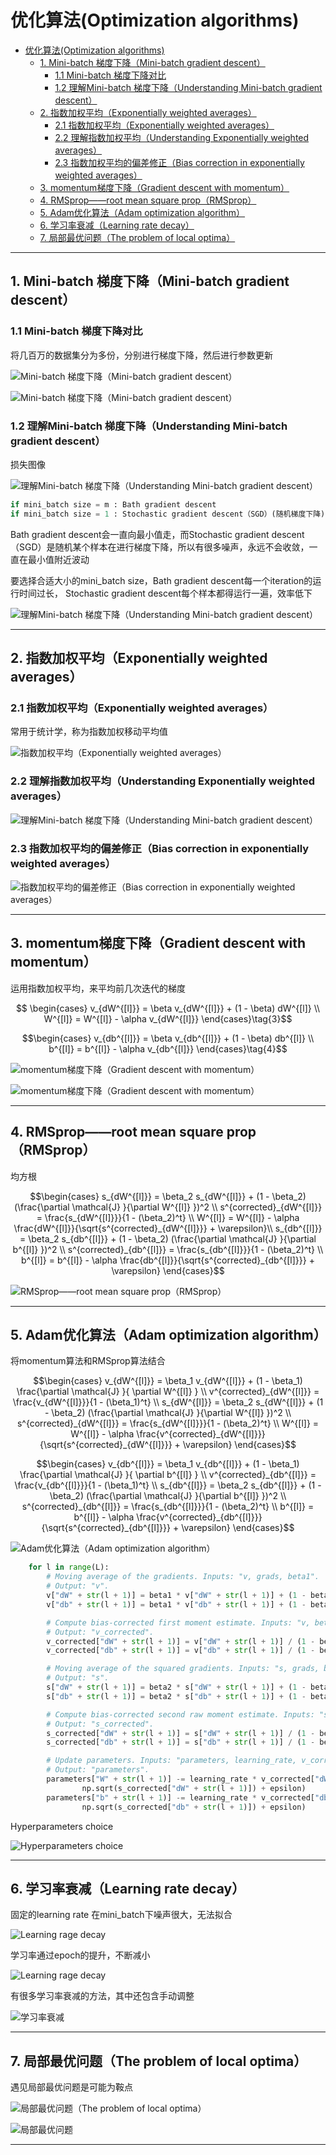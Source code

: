 # 优化算法(Optimization algorithms)

- [优化算法(Optimization algorithms)](#优化算法optimization-algorithms)
  - [1. Mini-batch 梯度下降（Mini-batch gradient descent）](#1-mini-batch-梯度下降mini-batch-gradient-descent)
    - [1.1 Mini-batch 梯度下降对比](#11-mini-batch-梯度下降对比)
    - [1.2  理解Mini-batch 梯度下降（Understanding Mini-batch gradient descent）](#12--理解mini-batch-梯度下降understanding-mini-batch-gradient-descent)
  - [2. 指数加权平均（Exponentially weighted averages）](#2-指数加权平均exponentially-weighted-averages)
    - [2.1 指数加权平均（Exponentially weighted averages）](#21-指数加权平均exponentially-weighted-averages)
    - [2.2 理解指数加权平均（Understanding Exponentially weighted averages）](#22-理解指数加权平均understanding-exponentially-weighted-averages)
    - [2.3 指数加权平均的偏差修正（Bias correction in exponentially weighted averages）](#23-指数加权平均的偏差修正bias-correction-in-exponentially-weighted-averages)
  - [3. momentum梯度下降（Gradient descent with momentum）](#3-momentum梯度下降gradient-descent-with-momentum)
  - [4. RMSprop——root mean square prop（RMSprop）](#4-rmsproproot-mean-square-proprmsprop)
  - [5. Adam优化算法（Adam optimization algorithm）](#5-adam优化算法adam-optimization-algorithm)
  - [6. 学习率衰减（Learning rate decay）](#6-学习率衰减learning-rate-decay)
  - [7. 局部最优问题（The problem of local optima）](#7-局部最优问题the-problem-of-local-optima)

---

## 1. Mini-batch 梯度下降（Mini-batch gradient descent）

### 1.1 Mini-batch 梯度下降对比

将几百万的数据集分为多份，分别进行梯度下降，然后进行参数更新

![Mini-batch 梯度下降（Mini-batch gradient descent）](images/2024-11-28-10-54-25.png)

![Mini-batch 梯度下降（Mini-batch gradient descent）](images/2024-11-28-10-55-30.png)

### 1.2  理解Mini-batch 梯度下降（Understanding Mini-batch gradient descent）

损失图像

![理解Mini-batch 梯度下降（Understanding Mini-batch gradient descent）](images/2024-11-28-11-00-38.png)

```python
if mini_batch size = m : Bath gradient descent
if mini_batch size = 1 : Stochastic gradient descent（SGD）(随机梯度下降) 每一个样本都为一个mini_batch
```

Bath gradient descent会一直向最小值走，而Stochastic gradient descent（SGD）是随机某个样本在进行梯度下降，所以有很多噪声，永远不会收敛，一直在最小值附近波动

要选择合适大小的mini_batch size，Bath gradient descent每一个iteration的运行时间过长， Stochastic gradient descent每个样本都得运行一遍，效率低下

![ 理解Mini-batch 梯度下降（Understanding Mini-batch gradient descent）](images/2024-11-28-11-13-54.png)

---

## 2. 指数加权平均（Exponentially weighted averages）

### 2.1 指数加权平均（Exponentially weighted averages）

常用于统计学，称为指数加权移动平均值

![指数加权平均（Exponentially weighted averages）](images/2024-11-28-11-22-00.png)

### 2.2 理解指数加权平均（Understanding Exponentially weighted averages）

![理解Mini-batch 梯度下降（Understanding Mini-batch gradient descent）](images/2024-11-28-11-59-46.png)

### 2.3 指数加权平均的偏差修正（Bias correction in exponentially weighted averages）

![指数加权平均的偏差修正（Bias correction in exponentially weighted averages）](images/2024-11-28-12-04-34.png)

---

## 3. momentum梯度下降（Gradient descent with momentum）

运用指数加权平均，来平均前几次迭代的梯度

$$ \begin{cases}
v_{dW^{[l]}} = \beta v_{dW^{[l]}} + (1 - \beta) dW^{[l]} \\
W^{[l]} = W^{[l]} - \alpha v_{dW^{[l]}}
\end{cases}\tag{3}$$

$$\begin{cases}
v_{db^{[l]}} = \beta v_{db^{[l]}} + (1 - \beta) db^{[l]} \\
b^{[l]} = b^{[l]} - \alpha v_{db^{[l]}} 
\end{cases}\tag{4}$$

![momentum梯度下降（Gradient descent with momentum）](images/2024-11-28-12-11-53.png)

![momentum梯度下降（Gradient descent with momentum）](images/2024-11-28-12-15-26.png)

---

## 4. RMSprop——root mean square prop（RMSprop）

均方根

$$\begin{cases}
s_{dW^{[l]}} = \beta_2 s_{dW^{[l]}} + (1 - \beta_2) (\frac{\partial \mathcal{J} }{\partial W^{[l]} })^2 \\
s^{corrected}_{dW^{[l]}} = \frac{s_{dW^{[l]}}}{1 - (\beta_2)^t} \\
W^{[l]} = W^{[l]} - \alpha \frac{dW^{[l]}}{\sqrt{s^{corrected}_{dW^{[l]}}} + \varepsilon}\\
s_{db^{[l]}} = \beta_2 s_{db^{[l]}} + (1 - \beta_2) (\frac{\partial \mathcal{J} }{\partial b^{[l]} })^2 \\
s^{corrected}_{db^{[l]}} = \frac{s_{db^{[l]}}}{1 - (\beta_2)^t} \\
b^{[l]} = b^{[l]} - \alpha \frac{db^{[l]}}{\sqrt{s^{corrected}_{db^{[l]}}} + \varepsilon}
\end{cases}$$

![RMSprop——root mean square prop（RMSprop）](images/2024-11-28-14-34-15.png)

---

## 5. Adam优化算法（Adam optimization algorithm）

将momentum算法和RMSprop算法结合

$$\begin{cases}
v_{dW^{[l]}} = \beta_1 v_{dW^{[l]}} + (1 - \beta_1) \frac{\partial \mathcal{J} }{ \partial W^{[l]} } \\
v^{corrected}_{dW^{[l]}} = \frac{v_{dW^{[l]}}}{1 - (\beta_1)^t} \\
s_{dW^{[l]}} = \beta_2 s_{dW^{[l]}} + (1 - \beta_2) (\frac{\partial \mathcal{J} }{\partial W^{[l]} })^2 \\
s^{corrected}_{dW^{[l]}} = \frac{s_{dW^{[l]}}}{1 - (\beta_2)^t} \\
W^{[l]} = W^{[l]} - \alpha \frac{v^{corrected}_{dW^{[l]}}}{\sqrt{s^{corrected}_{dW^{[l]}}} + \varepsilon}
\end{cases}$$

$$\begin{cases}
v_{db^{[l]}} = \beta_1 v_{db^{[l]}} + (1 - \beta_1) \frac{\partial \mathcal{J} }{ \partial b^{[l]} } \\
v^{corrected}_{db^{[l]}} = \frac{v_{db^{[l]}}}{1 - (\beta_1)^t} \\
s_{db^{[l]}} = \beta_2 s_{db^{[l]}} + (1 - \beta_2) (\frac{\partial \mathcal{J} }{\partial b^{[l]} })^2 \\
s^{corrected}_{db^{[l]}} = \frac{s_{db^{[l]}}}{1 - (\beta_2)^t} \\
b^{[l]} = b^{[l]} - \alpha \frac{v^{corrected}_{db^{[l]}}}{\sqrt{s^{corrected}_{db^{[l]}}} + \varepsilon}
\end{cases}$$

![Adam优化算法（Adam optimization algorithm）](images/2024-11-28-14-42-30.png)

```python
    for l in range(L):
        # Moving average of the gradients. Inputs: "v, grads, beta1".
        # Output: "v".
        v["dW" + str(l + 1)] = beta1 * v["dW" + str(l + 1)] + (1 - beta1) * grads["dW" + str(l + 1)]
        v["db" + str(l + 1)] = beta1 * v["db" + str(l + 1)] + (1 - beta1) * grads["db" + str(l + 1)]

        # Compute bias-corrected first moment estimate. Inputs: "v, beta1, t".
        # Output: "v_corrected".
        v_corrected["dW" + str(l + 1)] = v["dW" + str(l + 1)] / (1 - beta1 ** t)
        v_corrected["db" + str(l + 1)] = v["db" + str(l + 1)] / (1 - beta1 ** t)

        # Moving average of the squared gradients. Inputs: "s, grads, beta2".
        # Output: "s".
        s["dW" + str(l + 1)] = beta2 * s["dW" + str(l + 1)] + (1 - beta2) * grads["dW" + str(l + 1)] ** 2
        s["db" + str(l + 1)] = beta2 * s["db" + str(l + 1)] + (1 - beta2) * grads["db" + str(l + 1)] ** 2

        # Compute bias-corrected second raw moment estimate. Inputs: "s, beta2, t".
        # Output: "s_corrected".
        s_corrected["dW" + str(l + 1)] = s["dW" + str(l + 1)] / (1 - beta2 ** t)
        s_corrected["db" + str(l + 1)] = s["db" + str(l + 1)] / (1 - beta2 ** t)

        # Update parameters. Inputs: "parameters, learning_rate, v_corrected, s_corrected, epsilon".
        # Output: "parameters".
        parameters["W" + str(l + 1)] -= learning_rate * v_corrected["dW" + str(l + 1)] / (
                np.sqrt(s_corrected["dW" + str(l + 1)]) + epsilon)
        parameters["b" + str(l + 1)] -= learning_rate * v_corrected["db" + str(l + 1)] / (
                np.sqrt(s_corrected["db" + str(l + 1)]) + epsilon)
```

Hyperparameters choice

![Hyperparameters choice](images/2024-11-28-14-44-33.png)

---

## 6. 学习率衰减（Learning rate decay）

固定的learning rate  在mini_batch下噪声很大，无法拟合

![Learning rage decay](images/2024-11-28-14-47-28.png)

学习率通过epoch的提升，不断减小

![Learning rage decay](images/2024-11-28-14-50-18.png)

有很多学习率衰减的方法，其中还包含手动调整

![学习率衰减](images/2024-11-28-14-52-59.png)

---

## 7. 局部最优问题（The problem of local optima）

遇见局部最优问题是可能为鞍点

![局部最优问题（The problem of local optima）](images/2024-11-28-14-57-46.png)

![局部最优问题](images/2024-11-28-14-59-47.png)

---
